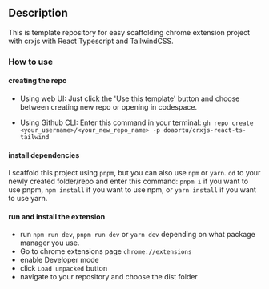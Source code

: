## Description

This is template repository for easy scaffolding chrome extension project with crxjs with React Typescript and TailwindCSS.

### How to use

#### creating the repo
- Using web UI:
Just click the 'Use this template' button and choose between creating new repo or opening in codespace.

- Using Github CLI:
Enter this command in your terminal:
`gh repo create <your_username>/<your_new_repo_name> -p doaortu/crxjs-react-ts-tailwind`

#### install dependencies

I scaffold this project using `pnpm`, but you can also use `npm` or `yarn`.
`cd` to your newly created folder/repo and enter this command:
`pnpm i` if you want to use pnpm, `npm install` if you want to use npm, or `yarn install` if you want to use yarn.

#### run and install the extension

- run `npm run dev`, `pnpm run dev` or `yarn dev` depending on what package manager you use.
- Go to chrome extensions page `chrome://extensions`
- enable Developer mode
- click `Load unpacked` button
- navigate to your repository and choose the dist folder


